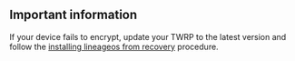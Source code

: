 ## Important information

If your device fails to encrypt, update your TWRP to the latest version and follow the [installing lineageos from recovery](https://harryyoud.co.uk/lineage-previews/256440/7/devices/a5y17lte/install#installing-lineageos-from-recovery) procedure.
